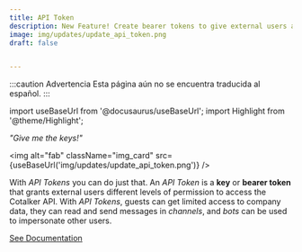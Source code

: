 ```yaml
---
title: API Token
description: New Feature! Create bearer tokens to give external users access to Cotalker's API tools.
image: img/updates/update_api_token.png
draft: false


---
```


:::caution Advertencia
Esta página aún no se encuentra traducida al español.
:::

import useBaseUrl from '@docusaurus/useBaseUrl'; 
import Highlight from '@theme/Highlight';


<div className="align-center">
<div className="card">
<div className="card__header">

<span className="hero__subtitle"><em>"Give me the keys!"</em></span>

</div>
<div className="card__image">

<img alt="fab" className="img_card" src={useBaseUrl('img/updates/update_api_token.png')} />
<br/>

</div>
<div className="card__body">

With _API Tokens_ you can do just that. An _API Token_ is a **key** or **bearer token** that grants external users different levels of permission to access the Cotalker API. With _API Tokens_, guests can get limited access to company data, they can read and send messages in _channels_, and _bots_ can be used to impersonate other users.

</div>
<div className="card__footer text-center align-padding-center">

<a className="button button--info button--block" href="/docs/documentation/admin/admin_token">See Documentation</a>
<br/>

</div>
</div>

</div>

